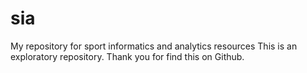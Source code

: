 # sia
My repository for sport informatics and analytics resources
This is an exploratory repository.
Thank you for find this on Github.

